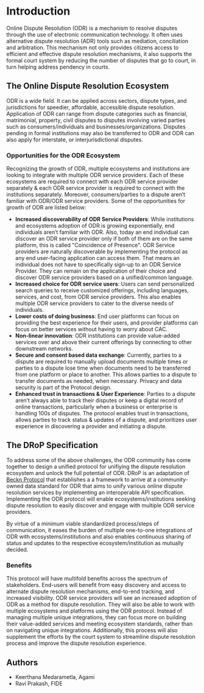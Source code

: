 # Introduction
Online Dispute Resolution (ODR) is a mechanism to resolve disputes through the use of electronic communication technology. It often uses alternative dispute resolution (ADR) tools such as mediation, conciliation and arbitration. This mechanism not only provides citizens access to efficient and effective dispute resolution mechanisms, it also supports the formal court system by reducing the number of disputes that go to court, in turn helping address pendency in courts.

## The Online Dispute Resolution Ecosystem

ODR is a wide field. It can be applied across sectors, dispute types, and jurisdictions for speedier, affordable, accessible dispute resolution. Application of ODR can range from dispute categories such as financial, matrimonial, property, civil disputes to disputes involving varied parties such as consumers/individuals and businesses/organizations. Disputes pending in formal institutions may also be transferred to ODR and ODR can also apply for interstate, or interjurisdictional disputes. 

### Opportunities for the ODR Ecosystem

Recognizing the growth of ODR, multiple ecosystems and institutions are looking to integrate with multiple ODR service providers. Each of these ecosystems are required to connect with each ODR service provider separately & each ODR service provider is required to connect with the institutions separately. Moreover, consumers/parties to a dispute aren’t familiar with ODR/ODR service providers. Some of the opportunities for growth of ODR are listed below: 

- **Increased discoverability of ODR Service Providers**: While institutions and ecosystems adoption of ODR is growing exponentially, end individuals aren’t familiar with ODR. Also, today an end individual can discover an ODR service provider only if both of them are on the same platform, this is called "Coincidence of Presence". ODR Service providers are naturally discoverable by implementing the protocol as any end user-facing application can access them. That means an individual does not have to specifically sign-up to an ODR Service Provider. They can remain on the application of their choice and discover ODR service providers based on a unified/common language.
- **Increased choice for ODR service users**: Users can send personalized search queries to receive customized offerings, including languages, services, and cost, from ODR service providers. This also enables multiple ODR service providers to cater to the diverse needs of individuals.
- **Lower costs of doing business**: End user platforms can focus on providing the best experience for their users, and provider platforms can focus on better services without having to worry about CAC.
- **Non-linear innovation**: ODR institutions can provide value-added services over and above their current offerings by connecting to other downstream networks.
- **Secure and consent based data exchange**: Currently, parties to a dispute are required to manually upload documents multiple times or parties to a dispute lose time when documents need to be transferred from one platform or place to another. This allows parties to a dispute to transfer documents as needed, when necessary. Privacy and data security is part of the Protocol design.
- **Enhanced trust in transactions & User Experience**: Parties to a dispute aren’t always able to track their disputes or keep a digital record of online transactions, particularly when a business or enterprise is handling 100s of disputes. The protocol enables trust in transactions, allows parties to track status & updates of a dispute, and prioritizes user experience in discovering a provider and initiating a dispute.


## The DRoP Specification

To address some of the above challenges, the ODR community has come together to design a unified protocol for unifiying the dispute resolution ecosystem and unlock the full potential of ODR. DRoP is an adaptation of [Beckn Protocol](https://github.com/beckn/protocol-specifications) that establishes a a framework to arrive at a community-owned data standard for ODR that aims to unify various online dispute resolution services by implementing an interoperable API specification. Implementing the ODR protocol will enable ecosystems/institutions seeking dispute resolution to easily discover and engage with multiple ODR service providers.

By virtue of a minimum viable standardized process/steps of communication, it eases the burden of multiple one-to-one integrations of ODR with ecosystems/institutions and also enables continuous sharing of status and updates to the respective ecosystem/institution as mutually decided.

### Benefits
This protocol will have multifold benefits across the spectrum of stakeholders. End-users will benefit from easy discovery and access to alternate dispute resolution mechanisms, end-to-end tracking, and increased visibility. ODR service providers will see an increased adoption of ODR as a method for dispute resolution. They will also be able to work with multiple ecosystems and platforms using the ODR protocol. Instead of managing multiple unique integrations, they can focus more on building their value-added services and meeting ecosystem standards, rather than on navigating unique integrations. Additionally, this process will also supplement the efforts by the court system to streamline dispute resolution process and improve the dispute resolution experience.

## Authors
- Keerthana Medarametla, Agami
- Ravi Prakash, FIDE
